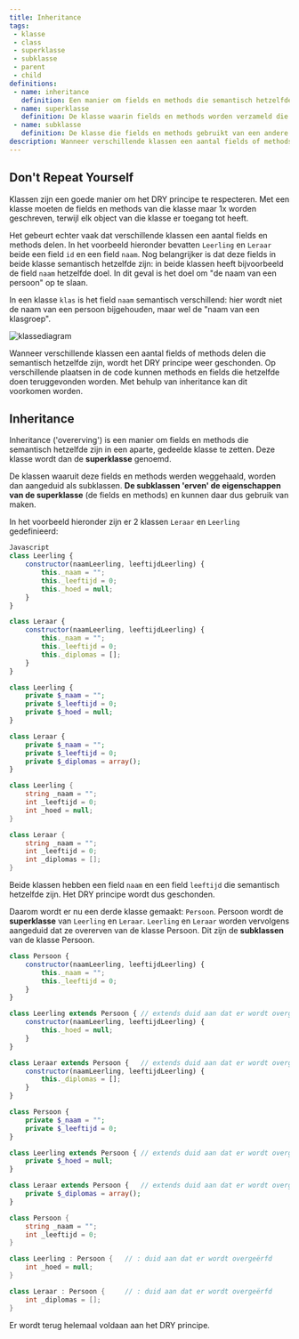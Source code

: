 ```yaml
---
title: Inheritance
tags: 
 - klasse
 - class
 - superklasse
 - subklasse
 - parent
 - child
definitions: 
 - name: inheritance
   definition: Een manier om fields en methods die semantisch hetzelfde zijn in een aparte, gedeelde klasse te zetten.
 - name: superklasse
   definition: De klasse waarin fields en methods worden verzameld die gedeeld worden door verschillende andere klassen.
 - name: subklasse
   definition: De klasse die fields en methods gebruikt van een andere klasse, omdat deze fields en methods gedeeld worden door verschillende andere klassen.
description: Wanneer verschillende klassen een aantal fields of methods delen die semantisch hetzelfde zijn, wordt het DRY principe geschonden. Op verschillende plaatsen in de code kunnen methods en fields die hetzelfde doen teruggevonden worden. Met behulp van inheritance kan dit voorkomen worden.
---
```



## Don't Repeat Yourself

Klassen zijn een goede manier om het DRY principe te respecteren. Met een klasse moeten de fields en methods van die klasse maar 1x worden geschreven, terwijl elk object van die klasse er toegang tot heeft.

Het gebeurt echter vaak dat verschillende klassen een aantal fields en methods delen. In het voorbeeld hieronder bevatten `Leerling` en `Leraar` beide een field `id` en een field `naam`. Nog belangrijker is dat deze fields in beide klasse semantisch hetzelfde zijn: in beide klassen heeft bijvoorbeeld de field `naam` hetzelfde doel. In dit geval is het doel om "de naam van een persoon" op te slaan.

In een klasse `klas` is het field `naam` semantisch verschillend: hier wordt niet de naam van een persoon bijgehouden, maar wel de "naam van een klasgroep".

<img src="{{ site.baseurl }}/assets/img/inheritance_1.png" alt="klassediagram" style="height: auto; max-width: 100%">

Wanneer verschillende klassen een aantal fields of methods delen die semantisch hetzelfde zijn, wordt het DRY principe weer geschonden. Op verschillende plaatsen in de code kunnen methods en fields die hetzelfde doen teruggevonden worden. Met behulp van inheritance kan dit voorkomen worden.

## Inheritance

Inheritance ('overerving') is een manier om fields en methods die semantisch hetzelfde zijn in een aparte, gedeelde klasse te zetten. Deze klasse wordt dan de **superklasse** genoemd.

De klassen waaruit deze fields en methods werden weggehaald, worden dan aangeduid als subklassen. **De subklassen 'erven' de eigenschappen van de superklasse** (de fields en methods) en kunnen daar dus gebruik van maken.

In het voorbeeld hieronder zijn er 2 klassen `Leraar` en `Leerling` gedefinieerd:

```javascript
Javascript
class Leerling {
	constructor(naamLeerling, leeftijdLeerling) {
		this._naam = "";
		this._leeftijd = 0;
		this._hoed = null;
	}
}

class Leraar {
	constructor(naamLeerling, leeftijdLeerling) {
		this._naam = "";
		this._leeftijd = 0;
		this._diplomas = [];
	}
}
```
```php
class Leerling {	
	private $_naam = "";
	private $_leeftijd = 0;
	private $_hoed = null;
}

class Leraar {	
	private $_naam = "";
	private $_leeftijd = 0;
	private $_diplomas = array();
}
```
```csharp
class Leerling {	
	string _naam = "";
	int _leeftijd = 0;
	int _hoed = null;
}

class Leraar {	
	string _naam = "";
	int _leeftijd = 0;
	int _diplomas = [];
}
```

Beide klassen hebben een field `naam` en een field `leeftijd` die semantisch hetzelfde zijn. Het DRY principe wordt dus geschonden.

Daarom wordt er nu een derde klasse gemaakt: `Persoon`. Persoon wordt de **superklasse** van `Leerling` en `Leraar`. `Leerling` en `Leraar` worden vervolgens aangeduid dat ze overerven van de klasse Persoon. Dit zijn de **subklassen** van de klasse Persoon.

```javascript
class Persoon {
	constructor(naamLeerling, leeftijdLeerling) {
		this._naam = "";
		this._leeftijd = 0;
	}
}

class Leerling extends Persoon { // extends duid aan dat er wordt overgeërfd
	constructor(naamLeerling, leeftijdLeerling) {
		this._hoed = null;
	}
}

class Leraar extends Persoon {   // extends duid aan dat er wordt overgeërfd
	constructor(naamLeerling, leeftijdLeerling) {
		this._diplomas = [];
	}
}
```
```php
class Persoon {	
	private $_naam = "";
	private $_leeftijd = 0;
}

class Leerling extends Persoon { // extends duid aan dat er wordt overgeërfd
	private $_hoed = null;
}

class Leraar extends Persoon {   // extends duid aan dat er wordt overgeërfd
	private $_diplomas = array();
}
```
```csharp
class Persoon {	
	string _naam = "";
	int _leeftijd = 0;
}

class Leerling : Persoon {	 // : duid aan dat er wordt overgeërfd
	int _hoed = null;
}

class Leraar : Persoon {	 // : duid aan dat er wordt overgeërfd
	int _diplomas = [];
}
```

Er wordt terug helemaal voldaan aan het DRY principe.
